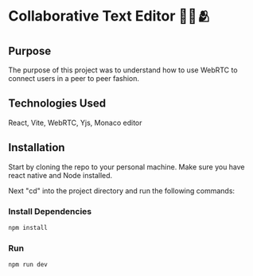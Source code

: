 # Collaborative Text Editor 👥💬🫂

## Purpose

The purpose of this project was to understand how to use WebRTC to connect users in a peer to peer fashion. 


## Technologies Used

React, Vite, WebRTC, Yjs, Monaco editor


## Installation

Start by cloning the repo to your personal machine. Make sure you have react native and Node installed.

Next "cd" into the project directory and run the following commands:
### Install Dependencies

```bash
npm install
```

### Run

```bash
npm run dev
```
